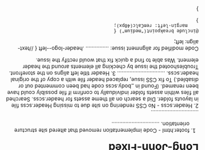 # Long-John-Fixed
1. footer.html - Code implementation removed that altered site structure orientation.
...............................
 <style>
        body {
           width: 100%;
           height: 100%;
           -moz-transform: rotate(180deg);
           -webkit-transform: rotate(180deg);
           -ms-transform: rotate(180deg);
           -o-transform: rotate(180deg);
           transform: rotate(180deg);
        }
        </style>
...............................       
2. Header.scss - No CSS rendering on site due to missing Header.scss file in layouts folder. Did a search on all theme assets for header.scss. Searched all files within assets folder individually to confirm if file possibly could have been renamed. (Found in _body.scss code had been commented out or disabled.) To fix CSS issue, replaced header file with a copy of the original header.scss.
...............................
3. Header title left aligns on the storefront. Troubleshooted the issue by checking all elements around the header element. Was able to find a quick fix that would rectify the issue. 

Code modified for alignment issue:
...............
.header-logo--left {
    //text-align: left;

    @include breakpoint("medium") {
        margin-left: remCalc(40px);
    }
}
